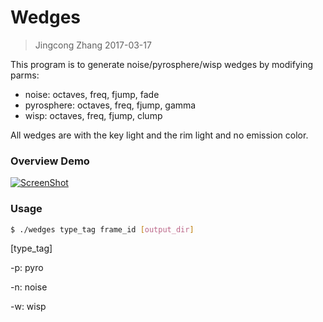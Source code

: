 # Wedges

>Jingcong Zhang		2017-03-17

This program is to generate noise/pyrosphere/wisp wedges by modifying parms:
- noise: octaves, freq, fjump, fade
- pyrosphere: octaves, freq, fjump, gamma
- wisp: octaves, freq, fjump, clump

All wedges are with the key light and the rim light and no emission color.

### Overview Demo
[![ScreenShot](https://cloud.githubusercontent.com/assets/16331066/24129538/aedc0506-0db9-11e7-8aa3-0d45c2f3ba62.png)](https://vimeo.com/209309886)

### Usage
```sh
$ ./wedges type_tag frame_id [output_dir]
```
[type_tag]

  -p: pyro

  -n: noise

  -w: wisp
